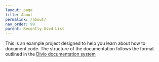 ```yaml
---
layout: page
title: About
permalink: /about/
nav_order: 99
parent: Recently Used List
---
```


This is an example project designed to help you learn about how to document code. 
The structure of the documentation follows the format outlined in the [Divio documentation system](https://documentation.divio.com/introduction/)
